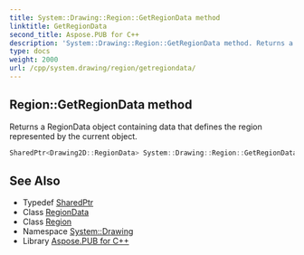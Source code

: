 ```yaml
---
title: System::Drawing::Region::GetRegionData method
linktitle: GetRegionData
second_title: Aspose.PUB for C++
description: 'System::Drawing::Region::GetRegionData method. Returns a RegionData object containing data that defines the region represented by the current object in C++.'
type: docs
weight: 2000
url: /cpp/system.drawing/region/getregiondata/
---
```

## Region::GetRegionData method


Returns a RegionData object containing data that defines the region represented by the current object.

```cpp
SharedPtr<Drawing2D::RegionData> System::Drawing::Region::GetRegionData() const
```

## See Also

* Typedef [SharedPtr](../../../system/sharedptr/)
* Class [RegionData](../../../system.drawing.drawing2d/regiondata/)
* Class [Region](../)
* Namespace [System::Drawing](../../)
* Library [Aspose.PUB for C++](../../../)
